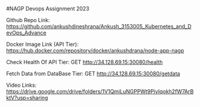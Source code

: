 #NAGP Devops Assignment 2023

Github Repo Link: https://github.com/ankushdineshrana/Ankush_3153005_Kubernetes_and_DevOps_Advance

Docker Image Link (API Tier): https://hub.docker.com/repository/docker/ankushdrana/node-app-nagp

Check Health Of API Tier: GET http://34.128.69.15:30080/health

Fetch Data from DataBase Tier: GET http://34.128.69.15:30080/getdata

Video Links: https://drive.google.com/drive/folders/1V1QmiLuNGPPWt9PivIqokh2fW7ArBktV?usp=sharing

